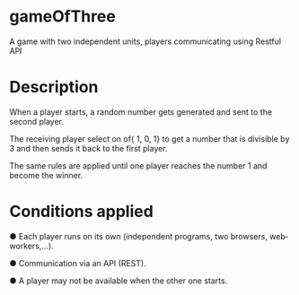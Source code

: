# gameOfThree
A game with two independent units, players communicating using Restful API

# Description
When a player starts, a random number gets generated and sent to the second player.

The receiving player select on of{ 1, 0, 1} to get a number that is divisible by 3 and then sends it back to the first player.

The same rules are applied until one player reaches the number 1 and become the winner.

# Conditions applied
● Each player runs on its own (independent programs, two browsers, web‐workers,...).

● Communication via an API (REST).

● A player may not be available when the other one starts.

